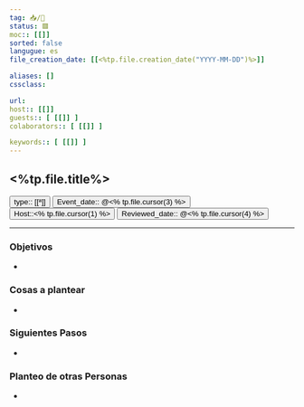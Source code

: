```yaml
---
tag: 📥️/📅
status: 🟥
moc:: [[]]
sorted: false
langugue: es
file_creation_date: [[<%tp.file.creation_date("YYYY-MM-DD")%>]]

aliases: []
cssclass: 

url:
host:: [[]]
guests:: [ [[]] ]
colaborators:: [ [[]] ]

keywords:: [ [[]] ]
---
```

## <%tp.file.title%>
<button class="date_button_today">type:: [[ª]]</button>
<button class="date_button_today">Event_date:: @<% tp.file.cursor(3) %> </button>
<button class="date_button_today">Host::<% tp.file.cursor(1) %></button>
<button class="date_button_today">Reviewed_date:: @<% tp.file.cursor(4) %>  </button>

---
### Objetivos
- 

### Cosas a plantear
- 

### Siguientes Pasos 
-

### Planteo de otras Personas
-
 

